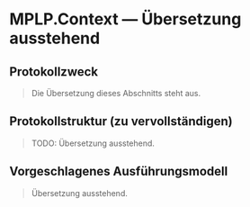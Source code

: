 # MPLP.Context — Übersetzung ausstehend

## Protokollzweck
> Die Übersetzung dieses Abschnitts steht aus.

## Protokollstruktur (zu vervollständigen)
> TODO: Übersetzung ausstehend.

## Vorgeschlagenes Ausführungsmodell
> Übersetzung ausstehend.